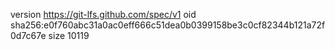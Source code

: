 version https://git-lfs.github.com/spec/v1
oid sha256:e0f760abc31a0ac0eff666c51dea0b0399158be3c0cf82344b121a72f0d7c67e
size 10119
